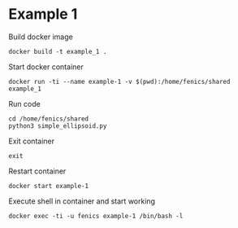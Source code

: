 # Example 1

Build docker image
```shell
docker build -t example_1 .
```

Start docker container
```shell
docker run -ti --name example-1 -v $(pwd):/home/fenics/shared example_1
```


Run code
```shell
cd /home/fenics/shared
python3 simple_ellipsoid.py
```

Exit container
```
exit
```

Restart container
```
docker start example-1
```

Execute shell in container and start working
```
docker exec -ti -u fenics example-1 /bin/bash -l
```
